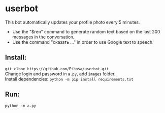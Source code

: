 # userbot

This bot automatically updates your profile photo every 5 minutes.

-   Use the "$ген" command to generate random text based on the last 200 messages in the conversation.
-   Use the command "сказать ..." in order to use Google text to speech.

## Install:
`git clone https://github.com/Ethosa/userbot.git`  
Change login and password in `a.py`, add `images` folder.  
Install dependencies: `python -m pip install requirements.txt`

## Run:
`python -m a.py`
